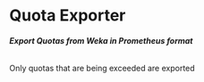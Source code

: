# Quota Exporter

###### **Export Quotas from Weka in Prometheus format**

Only quotas that are being exceeded are exported